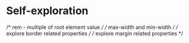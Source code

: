 # Self-exploration
/* rem - multiple of root element value */
/* max-width and min-width */
/* explore border related properties */
/* explore margin related properties */